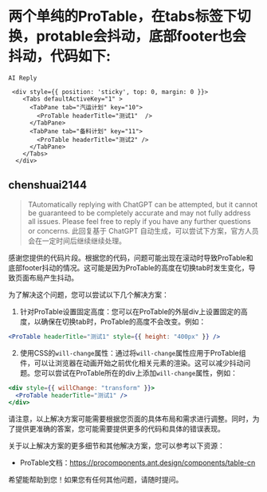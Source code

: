 # 两个单纯的ProTable，在tabs标签下切换，protable会抖动，底部footer也会抖动，代码如下:

`AI Reply`

```
 <div style={{ position: 'sticky', top: 0, margin: 0 }}>
    <Tabs defaultActiveKey="1" >
      <TabPane tab="汽运计划" key="10">
        <ProTable headerTitle="测试1"  />
      </TabPane>
      <TabPane tab="备料计划" key="11">
        <ProTable headerTitle="测试2" />
      </TabPane>
    </Tabs>
  </div>
```

## chenshuai2144

> TAutomatically replying with ChatGPT can be attempted, but it cannot be guaranteed to be completely accurate and may not fully address all issues. Please feel free to reply if you have any further questions or concerns.
> 此回复基于 ChatGPT 自动生成，可以尝试下方案，官方人员会在一定时间后继续继续处理。

感谢您提供的代码片段。根据您的代码，问题可能出现在滚动时导致ProTable和底部footer抖动的情况。这可能是因为ProTable的高度在切换tab时发生变化，导致页面布局产生抖动。

为了解决这个问题，您可以尝试以下几个解决方案：

1. 针对ProTable设置固定高度：您可以在ProTable的外层div上设置固定的高度，以确保在切换tab时，ProTable的高度不会改变。例如：

```jsx
<ProTable headerTitle="测试1" style={{ height: "400px" }} />
```

2. 使用CSS的`will-change`属性：通过将`will-change`属性应用于ProTable组件，可以让浏览器在动画开始之前优化相关元素的渲染。这可以减少抖动问题。您可以尝试在ProTable所在的div上添加`will-change`属性，例如：

```jsx
<div style={{ willChange: "transform" }}>
  <ProTable headerTitle="测试1" />
</div>
```

请注意，以上解决方案可能需要根据您页面的具体布局和需求进行调整。同时，为了提供更准确的答案，您可能需要提供更多的代码和具体的错误表现。

关于以上解决方案的更多细节和其他解决方案，您可以参考以下资源：

- ProTable文档：https://procomponents.ant.design/components/table-cn

希望能帮助到您！如果您有任何其他问题，请随时提问。
